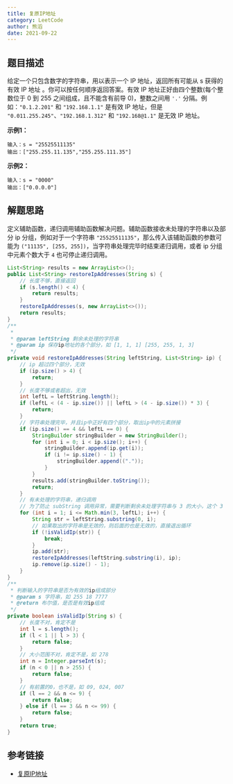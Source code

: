 ```yaml
---
title: 复原IP地址
category: LeetCode
author: 熊滔
date: 2021-09-22
---
```


## 题目描述

给定一个只包含数字的字符串，用以表示一个 IP 地址，返回所有可能从 s 获得的 有效 IP 地址 。你可以按任何顺序返回答案。有效 IP 地址正好由四个整数(每个整数位于 0 到 255 之间组成，且不能含有前导 0)，整数之间用 `'.'` 分隔。例如：`"0.1.2.201"` 和 `"192.168.1.1"` 是有效 IP 地址，但是 `"0.011.255.245"`、`"192.168.1.312"` 和 `"192.168@1.1"` 是无效 IP 地址。

**示例1：**

```
输入：s = "25525511135"
输出：["255.255.11.135","255.255.111.35"]
```

**示例2：**

```
输入：s = "0000"
输出：["0.0.0.0"]
```

## 解题思路

定义辅助函数，递归调用辅助函数解决问题。辅助函数接收未处理的字符串以及部分 ip 分组，例如对于一个字符串 `"25525511135"`，那么传入该辅助函数的参数可能为 `("11135", [255, 255])`，当字符串处理完毕时结束递归调用，或者 ip 分组中元素个数大于 `4` 也可停止递归调用。

```java
List<String> results = new ArrayList<>();
public List<String> restoreIpAddresses(String s) {
    // 长度不够，直接返回
    if (s.length() < 4) {
        return results;
    }
    restoreIpAddresses(s, new ArrayList<>());
    return results;
}
/**
 *
 * @param leftString 剩余未处理的字符串
 * @param ip 保存ip地址的各个部分，如 [1, 1, 1] [255, 255, 1, 3]
 */
private void restoreIpAddresses(String leftString, List<String> ip) {
    // ip 超过四个部分，无效
    if (ip.size() > 4) {
        return;
    }
    // 长度不够或者超出，无效
    int leftL = leftString.length();
    if (leftL < (4 - ip.size()) || leftL > (4 - ip.size()) * 3) {
        return;
    }
    // 字符串处理完毕，并且ip中正好有四个部分，取出ip中的元素拼接
    if (ip.size() == 4 && leftL == 0) {
        StringBuilder stringBuilder = new StringBuilder();
        for (int i = 0; i < ip.size(); i++) {
            stringBuilder.append(ip.get(i));
            if (i != ip.size() - 1) {
                stringBuilder.append(("."));
            }
        }
        results.add(stringBuilder.toString());
        return;
    }
    // 有未处理的字符串，递归调用
    // 为了防止 subString 调用异常，需要判断剩余未处理字符串与 3 的大小，这个 3 表示 ip 中每个部分最大的长度
    for (int i = 1; i <= Math.min(3, leftL); i++) {
        String str = leftString.substring(0, i);
        // 如果取出的字符串是无效的，则后面的也是无效的，直接退出循环
        if (!isValidIp(str)) {
            break;
        }
        ip.add(str);
        restoreIpAddresses(leftString.substring(i), ip);
        ip.remove(ip.size() - 1);
    }
}
/**
 * 判断输入的字符串是否为有效的ip组成部分
 * @param s 字符串，如 255 18 7777
 * @return 布尔值，是否是有效ip组成
 */
private boolean isValidIp(String s) {
    // 长度不对，肯定不是
    int l = s.length();
    if (l < 1 || l > 3) {
        return false;
    }
    // 大小范围不对，肯定不是，如 278
    int n = Integer.parseInt(s);
    if (n < 0 || n > 255) {
        return false;
    }
    // 有前置的0，也不是，如 09, 024, 007
    if (l == 2 && n <= 9) {
        return false;
    } else if (l == 3 && n <= 99) {
        return false;
    }
    return true;
}
```

## 参考链接

- [复原IP地址](https://leetcode-cn.com/problems/restore-ip-addresses/)